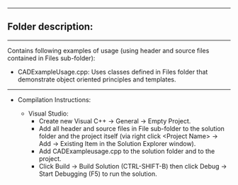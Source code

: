 ------------------------------------------------------------------------------------------------------------------------------------
## Folder description:
------------------------------------------------------------------------------------------------------------------------------------
Contains following examples of usage (using header and source files contained in Files sub-folder):

- CADExampleUsage.cpp: Uses classes defined in Files folder that demonstrate object oriented principles and templates. 
------------------------------------------------------------------------------------------------------------------------------------
* Compilation Instructions:  

  * Visual Studio:
    - Create new Visual C++ -> General -> Empty Project.
    - Add all header and source files in File sub-folder to the solution folder and the project itself (via right click 
    \<Project Name\> -> Add -> Existing Item in the Solution Explorer window).
    - Add CADExampleusage.cpp to the solution folder and to the project.
    - Click Build -> Build Solution (CTRL-SHIFT-B) then click Debug -> Start Debugging (F5) to run the solution.
